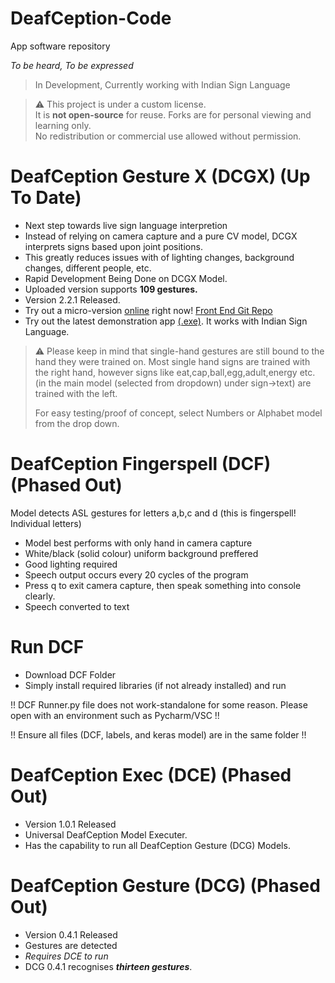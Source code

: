 # DeafCeption-Code
App software repository

*To be heard, To be expressed*

>In Development, Currently working with Indian Sign Language

> ⚠️ This project is under a custom license.  
> It is **not open-source** for reuse. Forks are for personal viewing and learning only.  
> No redistribution or commercial use allowed without permission.

# DeafCeption Gesture X (DCGX) (Up To Date)
- Next step towards live sign language interpretion
- Instead of relying on camera capture and a pure CV model, DCGX interprets signs based upon joint positions.
- This greatly reduces issues with of lighting changes, background changes, different people, etc.
- Rapid Development Being Done on DCGX Model.
- Uploaded version supports **109 gestures.**
- Version 2.2.1 Released.
- Try out a micro-version [online](https://shubhayu-banerjee.github.io/DeafCeption-Demo/) right now! [Front End Git Repo](https://github.com/Shubhayu-Banerjee/DeafCeption-Demo)
- Try out the latest demonstration app [(.exe)](https://drive.google.com/file/d/1_yepU6pERZnCmw1GLvZSQscsO7U6gYls/view?usp=sharing). It works with Indian Sign Language.
> ⚠️ Please keep in mind that single-hand gestures are still bound to the hand they were trained on. Most single hand signs are trained with the right hand, however signs like eat,cap,ball,egg,adult,energy etc. (in the main model (selected from dropdown) under sign->text) are trained with the left.
>
> For easy testing/proof of concept, select Numbers or Alphabet model from the drop down.

# DeafCeption Fingerspell (DCF) (Phased Out)

Model detects ASL gestures for letters a,b,c and d (this is fingerspell! Individual letters)
- Model best performs with only hand in camera capture
- White/black (solid colour) uniform background preffered
- Good lighting required
- Speech output occurs every 20 cycles of the program
- Press q to exit camera capture, then speak something into console clearly.
- Speech converted to text

# Run DCF

- Download DCF Folder
- Simply install required libraries (if not already installed) and run

!! DCF Runner.py file does not work-standalone for some reason. Please open with an environment such as Pycharm/VSC !!

!! Ensure all files (DCF, labels, and keras model) are in the same folder !!

# DeafCeption Exec (DCE) (Phased Out)

- Version 1.0.1 Released
- Universal DeafCeption Model Executer.
- Has the capability to run all DeafCeption Gesture (DCG) Models.

# DeafCeption Gesture (DCG) (Phased Out)

- Version 0.4.1 Released
- Gestures are detected
- *Requires DCE to run*
- DCG 0.4.1 recognises ***thirteen gestures***.
